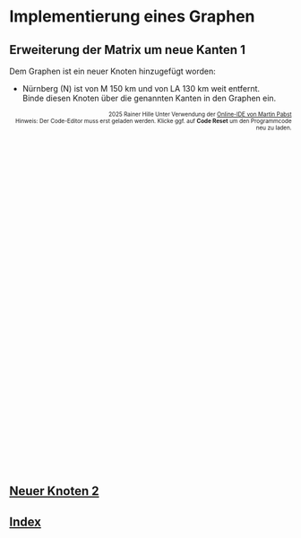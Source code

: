   <meta charset="utf-8" />
  <title>Informatik</title>
  <link rel="stylesheet" href="https://Hi2272.github.io/StyleMD.css">
 
# Implementierung eines Graphen
## Erweiterung der Matrix um neue Kanten 1
Dem Graphen ist ein neuer Knoten hinzugefügt worden:  
- Nürnberg (N) ist von M 150 km und von LA 130 km weit entfernt.  
Binde diesen Knoten über die genannten Kanten in den Graphen ein.  

<div id="quelle" style="font-size: x-small; text-align: right;">
    2025 Rainer Hille  Unter Verwendung der  <a href='https://www.online-ide.de/'>Online-IDE von Martin Pabst</a><br>Hinweis: Der Code-Editor muss erst geladen werden. Klicke ggf. auf <b>Code Reset</b> um den Programmcode neu zu laden.

  </div>
  
  <section>
    <iframe
    srcdoc="<script>window.jo_doc = window.frameElement.textContent;</script><script src='https://Hi2272.github.io/include/js/includeide/includeIDE.js'></script>"
    width="100%" height="600" frameborder="0">
    {'id': 'Java', 'speed': 2000, 
    'withBottomPanel': true ,'withPCode': false ,'withConsole': true ,
    'withFileList': true ,'withErrorList': true}
    <script id="javaCode" type="plain/text" title="Graph.java" src="Graph.java"></script>
    <script id="javaCode" type="plain/text" title="Knoten.java" src="Knoten.java"></script>
    <script id="javaCode" type="plain/text" title="Main.java" src="Main.java"></script>
  </script>
   </iframe>
</section>

## [Neuer Knoten 2](../04NeuerKnotenWasserburg/index.html)   

## [Index](../../../index.html)  
